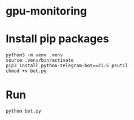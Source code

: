 # gpu-monitoring

# Install pip packages
```
python3 -m venv .venv
source .venv/bin/activate
pip3 install python-telegram-bot==21.5 psutil
chmod +x bot.py
```

# Run
```
python bot.py
```
